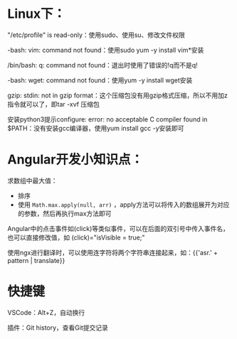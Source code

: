 # Linux下：

"/etc/profile" is read-only：使用sudo、使用su、修改文件权限

-bash: vim: command not found：使用sudo yum -y install vim*安装

/bin/bash: q: command not found：退出时使用了错误的!q而不是q!

-bash: wget: command not found：使用yum -y install wget安装

gzip: stdin: not in gzip format：这个压缩包没有用gzip格式压缩，所以不用加z指令就可以了，即tar -xvf 压缩包 



安装python3提示configure: error: no acceptable C compiler found in $PATH：没有安装gcc编译器，使用yum install gcc -y安装即可





# Angular开发小知识点：

求数组中最大值：
- 排序
- 使用 `Math.max.apply(null, arr)` ，apply方法可以将传入的数组展开为对应的参数，然后再执行max方法即可

Angular中的点击事件如(click)等类似事件，可以在后面的双引号中传入事件名，也可以直接修改值，如 (click)="isVisible = true;"



使用ngx进行翻译时，可以使用连字符将两个字符串连接起来，如：{{'asr.' + pattern | translate}}



# 快捷键

VSCode：Alt+Z，自动换行

插件：Git history，查看Git提交记录
